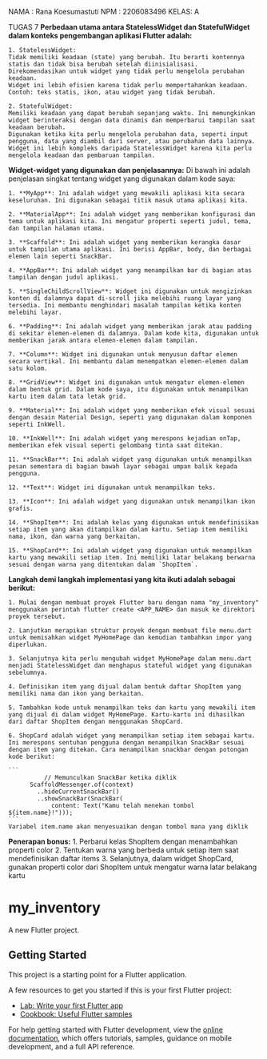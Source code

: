NAMA : Rana Koesumastuti
NPM  : 2206083496
KELAS: A

TUGAS 7
**Perbedaan utama antara StatelessWidget dan StatefulWidget dalam konteks pengembangan aplikasi Flutter adalah:**

    1. StatelessWidget:
    Tidak memiliki keadaan (state) yang berubah. Itu berarti kontennya statis dan tidak bisa berubah setelah diinisialisasi.
    Direkomendasikan untuk widget yang tidak perlu mengelola perubahan keadaan.
    Widget ini lebih efisien karena tidak perlu mempertahankan keadaan.
    Contoh: teks statis, ikon, atau widget yang tidak berubah.

    2. StatefulWidget:
    Memiliki keadaan yang dapat berubah sepanjang waktu. Ini memungkinkan widget berinteraksi dengan data dinamis dan memperbarui tampilan saat keadaan berubah.
    Digunakan ketika kita perlu mengelola perubahan data, seperti input pengguna, data yang diambil dari server, atau perubahan data lainnya.
    Widget ini lebih kompleks daripada StatelessWidget karena kita perlu mengelola keadaan dan pembaruan tampilan.


**Widget-widget yang digunakan dan penjelasannya:**
Di bawah ini adalah penjelasan singkat tentang widget yang digunakan dalam kode saya:

    1. **MyApp**: Ini adalah widget yang mewakili aplikasi kita secara keseluruhan. Ini digunakan sebagai titik masuk utama aplikasi kita.

    2. **MaterialApp**: Ini adalah widget yang memberikan konfigurasi dan tema untuk aplikasi kita. Ini mengatur properti seperti judul, tema, dan tampilan halaman utama.

    3. **Scaffold**: Ini adalah widget yang memberikan kerangka dasar untuk tampilan utama aplikasi. Ini berisi AppBar, body, dan berbagai elemen lain seperti SnackBar.

    4. **AppBar**: Ini adalah widget yang menampilkan bar di bagian atas tampilan dengan judul aplikasi.

    5. **SingleChildScrollView**: Widget ini digunakan untuk mengizinkan konten di dalamnya dapat di-scroll jika melebihi ruang layar yang tersedia. Ini membantu menghindari masalah tampilan ketika konten melebihi layar.

    6. **Padding**: Ini adalah widget yang memberikan jarak atau padding di sekitar elemen-elemen di dalamnya. Dalam kode kita, digunakan untuk memberikan jarak antara elemen-elemen dalam tampilan.

    7. **Column**: Widget ini digunakan untuk menyusun daftar elemen secara vertikal. Ini membantu dalam menempatkan elemen-elemen dalam satu kolom.

    8. **GridView**: Widget ini digunakan untuk mengatur elemen-elemen dalam bentuk grid. Dalam kode saya, itu digunakan untuk menampilkan kartu item dalam tata letak grid.

    9. **Material**: Ini adalah widget yang memberikan efek visual sesuai dengan desain Material Design, seperti yang digunakan dalam komponen seperti InkWell.

    10. **InkWell**: Ini adalah widget yang merespons kejadian onTap, memberikan efek visual seperti gelombang tinta saat ditekan.

    11. **SnackBar**: Ini adalah widget yang digunakan untuk menampilkan pesan sementara di bagian bawah layar sebagai umpan balik kepada pengguna.

    12. **Text**: Widget ini digunakan untuk menampilkan teks.

    13. **Icon**: Ini adalah widget yang digunakan untuk menampilkan ikon grafis.

    14. **ShopItem**: Ini adalah kelas yang digunakan untuk mendefinisikan setiap item yang akan ditampilkan dalam kartu. Setiap item memiliki nama, ikon, dan warna yang berkaitan.

    15. **ShopCard**: Ini adalah widget yang digunakan untuk menampilkan kartu yang mewakili setiap item. Ini memiliki latar belakang berwarna sesuai dengan warna yang ditentukan dalam `ShopItem`.

**Langkah demi langkah implementasi yang kita ikuti adalah sebagai berikut:**

    1. Mulai dengan membuat proyek Flutter baru dengan nama "my_inventory" menggunakan perintah flutter create <APP_NAME> dan masuk ke direktori proyek tersebut.

    2. Lanjutkan merapikan struktur proyek dengan membuat file menu.dart untuk memisahkan widget MyHomePage dan kemudian tambahkan impor yang diperlukan.

    3. Selanjutnya kita perlu mengubah widget MyHomePage dalam menu.dart menjadi StatelessWidget dan menghapus stateful widget yang digunakan sebelumnya.

    4. Definisikan item yang dijual dalam bentuk daftar ShopItem yang memiliki nama dan ikon yang berkaitan.

    5. Tambahkan kode untuk menampilkan teks dan kartu yang mewakili item yang dijual di dalam widget MyHomePage. Kartu-kartu ini dihasilkan dari daftar ShopItem dengan menggunakan ShopCard.

    6. ShopCard adalah widget yang menampilkan setiap item sebagai kartu. Ini merespons sentuhan pengguna dengan menampilkan SnackBar sesuai dengan item yang ditekan. Cara menampilkan snackbar dengan potongan kode berikut: 

    ```
              // Memunculkan SnackBar ketika diklik
          ScaffoldMessenger.of(context)
            ..hideCurrentSnackBar()
            ..showSnackBar(SnackBar(
                content: Text("Kamu telah menekan tombol ${item.name}!")));
    ```
    Variabel item.name akan menyesuaikan dengan tombol mana yang diklik

**Penerapan bonus:**
    1. Perbarui kelas ShopItem dengan menambahkan properti color
    2. Tentukan warna yang berbeda untuk setiap item saat mendefinisikan daftar items
    3. Selanjutnya, dalam widget ShopCard, gunakan properti color dari ShopItem untuk mengatur warna latar belakang kartu


# my_inventory

A new Flutter project.

## Getting Started

This project is a starting point for a Flutter application.

A few resources to get you started if this is your first Flutter project:

- [Lab: Write your first Flutter app](https://docs.flutter.dev/get-started/codelab)
- [Cookbook: Useful Flutter samples](https://docs.flutter.dev/cookbook)

For help getting started with Flutter development, view the
[online documentation](https://docs.flutter.dev/), which offers tutorials,
samples, guidance on mobile development, and a full API reference.
